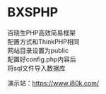 # BXSPHP
百晓生PHP高效简易框架<br>
配置方式和ThinkPHP相同<br>
网站目录设置为public<br>
配置好config.php内容后<br>
将sql文件导入数据库<br>

演示站：https://www.i80k.com/
